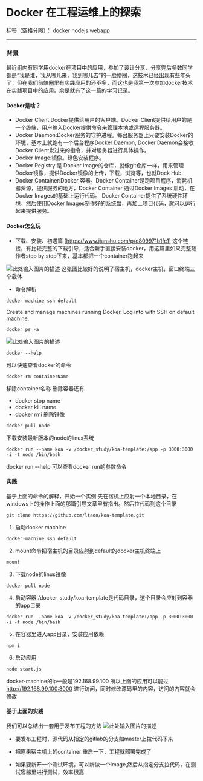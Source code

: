 <!-- 为了更方便归档，请先完善以上信息，正文贴下面 -->
<!--
注意点：
0. 文章中的资源（主要是图片）引用请使用 HTTPS
1. 文章末可以加上自己的署名，如： by [Kaola](http://www.kaola.com)
2. 最好不要用 NOS 图床，感觉加防盗链是迟早的事
3. 文章会定期归档到 https://blog.kaolafed.com/
-->
# Docker 在工程运维上的探索

标签（空格分隔）： docker nodejs webapp

---

### 背景
最近组内有同学用docker在项目中的应用，参加了设计分享，分享完后多数同学都是“我是谁，我从哪儿来，我到哪儿去”的一脸懵圈，这技术已经出现有些年头了，但在我们前端圈里有实践应用的还不多，而这也是我第一次参加docker技术在实践项目中的应用。余是就有了这一篇的学习记录。

#### Docker是啥？
- Docker Client:Docker提供给用户的客户端。Docker Client提供给用户的是一个终端，用户输入Docker提供命令来管理本地或远程服务器。
- Docker Daemon:Docker服务的守护进程。每台服务器上只要安装Docker的环境，基本上就跑有一个后台程序Docker Daemon, Docker Daemon会接收Docker Client发过来的指令，并对服务器进行具体操作。
- Docker Image:镜像。绿色安装程序。
- Docker Registry:是 Docker Image的仓库，就像git仓库一样，用来管理Docker镜像，提供Docker镜像的上传，下载，浏览等，也就Dock Hub.
- Docker Container:Docker 容器。Docker Container是跑项目程序，消耗机器资源，提供服务的地方，Docker Container 通过Docker Images 启动，在Docker Images的基础上运行代码。 Docker Container提供了系统硬件环境，然后使用Docker Images制作好的系统盘，再加上项目代码，就可以运行起来提供服务。


#### Docker怎么玩
- 下载、安装、初遇篇 
    [https://www.jianshu.com/p/d809971b1fc1] 这个链接，有比较完整的下载引导，适合新手直接安装docker，用这篇里如果完整随作者step by step下来，基本都把一个container跑起来

![此处输入图片的描述][1]
这张图比较好的说明了宿主机，docker主机，窗口终端三个载体
- 命令解析
```
docker-machine ssh default
```
Create and manage machines running Docker. Log into with SSH on default machine.

```
docker ps -a
```
![此处输入图片的描述][2]
```
docker --help
```
可以快速查看docker的命令

```
docker rm containerName
```
移除container名称
删除容器还有

- docker stop name
- docker kill name
- docker rmi 删除镜像

```
docker pull node
```
下载安装最新版本的node的linux系统

```
docker run --name koa -v /docker_study/koa-template:/app -p 3000:3000 -i -t node /bin/bash
```
docker run --help 可以查看docker run的参数命令

#### 实践
基于上面的命令的解释，开始一个实例
先在宿机上应射一个本地目录，在windows上的操作上面的那篇引导文章里有指出。然后拉代码到这个目录
```
git clone https://github.com/ltaoo/koa-template.git
```
1. 启动docker machine
```
docker-machine ssh default
```
2. mount命令把宿主机的目录应射到default的docker主机终端上
```
mount
```
3. 下载node的linus镜像
```
docker pull node
```
4. 启动容器,/docker_study/koa-template是代码目录，这个目录会应射到容器的app目录
```
docker run --name koa -v /docker_study/koa-template:/app -p 3000:3000 -i -t node /bin/bash
```
5. 在容器里进入app目录，安装应用依赖
```
npm i
```
6. 启动应用
```
node start.js
```
docker-machine的ip一般是192.168.99.100
所以上面的应用可以能过 http://192.168.99.100:3000 进行访问，同时修改源码里的内容，访问的内容就会修改

#### 基于上面的实践
我们可以总结出一套用于发布工程的方法
![此处输入图片的描述][3]

- 要发布工程时，源代码从指定的gitlab的分支如master上拉代码下来
- 把原来宿主机上的container 重启一下，工程就部署完成了
- 如果要新开一个测试环境，可以新做一个image,然后从指定分支拉代码，在测试容器里进行测试，效率很高

  [1]: https://upload-images.jianshu.io/upload_images/3531509-20b3237c2c4d815b.png?imageMogr2/auto-orient/strip%7CimageView2/2/w/700
  [2]: https://haitao.nos.netease.com/4f7f82ea-a778-438b-b4dd-d2b4fb952f6b.jpg
  [3]: https://haitao.nos.netease.com/f9ab062d-b153-4137-8eb9-b61b228d49a6.jpg